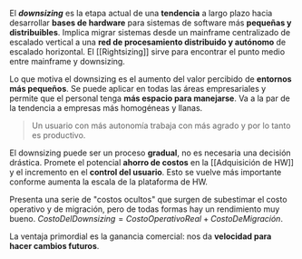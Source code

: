 El **_downsizing_** es la etapa actual de una **tendencia** a largo plazo hacia desarrollar **bases de hardware** para sistemas de software más **pequeñas y distribuibles**. Implica migrar sistemas desde un mainframe centralizado de escalado vertical a una **red de procesamiento distribuido y autónomo** de escalado horizontal. El [[Rightsizing]] sirve para encontrar el punto medio entre mainframe y downsizing.

Lo que motiva el downsizing es el aumento del valor percibido de **entornos más pequeños**. Se puede aplicar en todas las áreas empresariales y permite que el personal tenga **más espacio para manejarse**. Va a la par de la tendencia a empresas más homogéneas y llanas.

> Un usuario con más autonomía trabaja con más agrado y por lo tanto es productivo.

El downsizing puede ser un proceso **gradual**, no es necesaria una decisión drástica. Promete el potencial **ahorro de costos** en la [[Adquisición de HW]] y el incremento en el **control del usuario**. Esto se vuelve más importante conforme aumenta la escala de la plataforma de HW.

Presenta una serie de "costos ocultos" que surgen de subestimar el costo operativo y de migración, pero de todas formas hay un rendimiento muy bueno.
$CostoDelDownsizing = CostoOperativoReal + CostoDeMigración$.

La ventaja primordial es la ganancia comercial: nos da **velocidad para hacer cambios futuros**.
